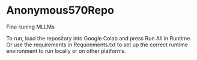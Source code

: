 # Anonymous570Repo
Fine-tuning MLLMs

To run, load the repository into Google Colab and press Run All in Runtime. Or use the requirements in Requirements.txt to set up the correct runtime environment to run locally or on other platforms.
